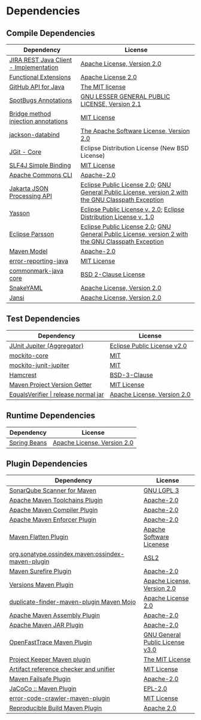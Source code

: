 <!-- @formatter:off -->
# Dependencies

## Compile Dependencies

| Dependency                                  | License                                                                                                        |
| ------------------------------------------- | -------------------------------------------------------------------------------------------------------------- |
| [JIRA REST Java Client - Implementation][0] | [Apache License, Version 2.0][1]                                                                               |
| [Functional Extensions][2]                  | [Apache License 2.0][1]                                                                                        |
| [GitHub API for Java][3]                    | [The MIT license][4]                                                                                           |
| [SpotBugs Annotations][5]                   | [GNU LESSER GENERAL PUBLIC LICENSE, Version 2.1][6]                                                            |
| [Bridge method injection annotations][7]    | [MIT License][8]                                                                                               |
| [jackson-databind][9]                       | [The Apache Software License, Version 2.0][10]                                                                 |
| [JGit - Core][11]                           | Eclipse Distribution License (New BSD License)                                                                 |
| [SLF4J Simple Binding][12]                  | [MIT License][13]                                                                                              |
| [Apache Commons CLI][14]                    | [Apache-2.0][10]                                                                                               |
| [Jakarta JSON Processing API][15]           | [Eclipse Public License 2.0][16]; [GNU General Public License, version 2 with the GNU Classpath Exception][17] |
| [Yasson][18]                                | [Eclipse Public License v. 2.0][19]; [Eclipse Distribution License v. 1.0][20]                                 |
| [Eclipse Parsson][21]                       | [Eclipse Public License 2.0][16]; [GNU General Public License, version 2 with the GNU Classpath Exception][17] |
| [Maven Model][22]                           | [Apache-2.0][10]                                                                                               |
| [error-reporting-java][23]                  | [MIT License][24]                                                                                              |
| [commonmark-java core][25]                  | [BSD 2-Clause License][26]                                                                                     |
| [SnakeYAML][27]                             | [Apache License, Version 2.0][28]                                                                              |
| [Jansi][29]                                 | [Apache License, Version 2.0][28]                                                                              |

## Test Dependencies

| Dependency                                 | License                           |
| ------------------------------------------ | --------------------------------- |
| [JUnit Jupiter (Aggregator)][30]           | [Eclipse Public License v2.0][31] |
| [mockito-core][32]                         | [MIT][8]                          |
| [mockito-junit-jupiter][32]                | [MIT][8]                          |
| [Hamcrest][33]                             | [BSD-3-Clause][34]                |
| [Maven Project Version Getter][35]         | [MIT License][36]                 |
| [EqualsVerifier \| release normal jar][37] | [Apache License, Version 2.0][10] |

## Runtime Dependencies

| Dependency         | License                          |
| ------------------ | -------------------------------- |
| [Spring Beans][38] | [Apache License, Version 2.0][1] |

## Plugin Dependencies

| Dependency                                              | License                               |
| ------------------------------------------------------- | ------------------------------------- |
| [SonarQube Scanner for Maven][39]                       | [GNU LGPL 3][40]                      |
| [Apache Maven Toolchains Plugin][41]                    | [Apache-2.0][10]                      |
| [Apache Maven Compiler Plugin][42]                      | [Apache-2.0][10]                      |
| [Apache Maven Enforcer Plugin][43]                      | [Apache-2.0][10]                      |
| [Maven Flatten Plugin][44]                              | [Apache Software Licenese][10]        |
| [org.sonatype.ossindex.maven:ossindex-maven-plugin][45] | [ASL2][28]                            |
| [Maven Surefire Plugin][46]                             | [Apache-2.0][10]                      |
| [Versions Maven Plugin][47]                             | [Apache License, Version 2.0][10]     |
| [duplicate-finder-maven-plugin Maven Mojo][48]          | [Apache License 2.0][49]              |
| [Apache Maven Assembly Plugin][50]                      | [Apache-2.0][10]                      |
| [Apache Maven JAR Plugin][51]                           | [Apache-2.0][10]                      |
| [OpenFastTrace Maven Plugin][52]                        | [GNU General Public License v3.0][53] |
| [Project Keeper Maven plugin][54]                       | [The MIT License][55]                 |
| [Artifact reference checker and unifier][56]            | [MIT License][57]                     |
| [Maven Failsafe Plugin][58]                             | [Apache-2.0][10]                      |
| [JaCoCo :: Maven Plugin][59]                            | [EPL-2.0][60]                         |
| [error-code-crawler-maven-plugin][61]                   | [MIT License][62]                     |
| [Reproducible Build Maven Plugin][63]                   | [Apache 2.0][28]                      |

[0]: https://www.atlassian.com/public-pom/jira-rest-java-client-parent/jira-rest-java-client-core/
[1]: https://www.apache.org/licenses/LICENSE-2.0
[2]: https://www.atlassian.com/central-pom/fugue-parent/fugue/
[3]: https://github-api.kohsuke.org/
[4]: https://www.opensource.org/licenses/mit-license.php
[5]: https://spotbugs.github.io/
[6]: https://www.gnu.org/licenses/old-licenses/lgpl-2.1.en.html
[7]: https://github.com/jenkinsci/bridge-method-injector/bridge-method-annotation
[8]: https://opensource.org/licenses/MIT
[9]: https://github.com/FasterXML/jackson
[10]: https://www.apache.org/licenses/LICENSE-2.0.txt
[11]: https://www.eclipse.org/jgit/
[12]: http://www.slf4j.org
[13]: http://www.opensource.org/licenses/mit-license.php
[14]: https://commons.apache.org/proper/commons-cli/
[15]: https://github.com/eclipse-ee4j/jsonp
[16]: https://projects.eclipse.org/license/epl-2.0
[17]: https://projects.eclipse.org/license/secondary-gpl-2.0-cp
[18]: https://projects.eclipse.org/projects/ee4j.yasson
[19]: http://www.eclipse.org/legal/epl-v20.html
[20]: http://www.eclipse.org/org/documents/edl-v10.php
[21]: https://github.com/eclipse-ee4j/parsson
[22]: https://maven.apache.org/ref/3.9.9/maven-model/
[23]: https://github.com/exasol/error-reporting-java/
[24]: https://github.com/exasol/error-reporting-java/blob/main/LICENSE
[25]: https://github.com/commonmark/commonmark-java/commonmark
[26]: https://opensource.org/licenses/BSD-2-Clause
[27]: https://bitbucket.org/snakeyaml/snakeyaml
[28]: http://www.apache.org/licenses/LICENSE-2.0.txt
[29]: http://fusesource.github.io/jansi
[30]: https://junit.org/junit5/
[31]: https://www.eclipse.org/legal/epl-v20.html
[32]: https://github.com/mockito/mockito
[33]: http://hamcrest.org/JavaHamcrest/
[34]: https://raw.githubusercontent.com/hamcrest/JavaHamcrest/master/LICENSE
[35]: https://github.com/exasol/maven-project-version-getter/
[36]: https://github.com/exasol/maven-project-version-getter/blob/main/LICENSE
[37]: https://www.jqno.nl/equalsverifier
[38]: https://github.com/spring-projects/spring-framework
[39]: http://sonarsource.github.io/sonar-scanner-maven/
[40]: http://www.gnu.org/licenses/lgpl.txt
[41]: https://maven.apache.org/plugins/maven-toolchains-plugin/
[42]: https://maven.apache.org/plugins/maven-compiler-plugin/
[43]: https://maven.apache.org/enforcer/maven-enforcer-plugin/
[44]: https://www.mojohaus.org/flatten-maven-plugin/
[45]: https://sonatype.github.io/ossindex-maven/maven-plugin/
[46]: https://maven.apache.org/surefire/maven-surefire-plugin/
[47]: https://www.mojohaus.org/versions/versions-maven-plugin/
[48]: https://basepom.github.io/duplicate-finder-maven-plugin
[49]: http://www.apache.org/licenses/LICENSE-2.0.html
[50]: https://maven.apache.org/plugins/maven-assembly-plugin/
[51]: https://maven.apache.org/plugins/maven-jar-plugin/
[52]: https://github.com/itsallcode/openfasttrace-maven-plugin
[53]: https://www.gnu.org/licenses/gpl-3.0.html
[54]: https://github.com/exasol/project-keeper/
[55]: https://github.com/exasol/project-keeper/blob/main/LICENSE
[56]: https://github.com/exasol/artifact-reference-checker-maven-plugin/
[57]: https://github.com/exasol/artifact-reference-checker-maven-plugin/blob/main/LICENSE
[58]: https://maven.apache.org/surefire/maven-failsafe-plugin/
[59]: https://www.jacoco.org/jacoco/trunk/doc/maven.html
[60]: https://www.eclipse.org/legal/epl-2.0/
[61]: https://github.com/exasol/error-code-crawler-maven-plugin/
[62]: https://github.com/exasol/error-code-crawler-maven-plugin/blob/main/LICENSE
[63]: http://zlika.github.io/reproducible-build-maven-plugin
